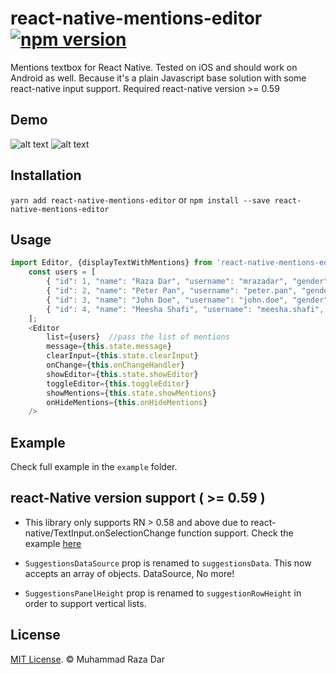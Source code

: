 # react-native-mentions-editor [![npm version](https://badge.fury.io/js/react-native-mentions-editor.svg)](https://badge.fury.io/js/react-native-mentions-editor)
Mentions textbox for React Native. Tested on iOS and should work on Android as well. Because it's a plain Javascript base solution with some react-native input support. 
Required react-native version >= 0.59   

## Demo

![alt text](screens/screen1.gif "Screenshots")
![alt text](screens/screen2.gif "Screenshots")

## Installation

```yarn add react-native-mentions-editor```
or
```npm install --save react-native-mentions-editor```

## Usage

```js
import Editor, {displayTextWithMentions} from 'react-native-mentions-editor';
    const users = [ 
        { "id": 1, "name": "Raza Dar", "username": "mrazadar", "gender": "male"},
        { "id": 2, "name": "Peter Pan", "username": "peter.pan", "gender": "male"},
        { "id": 3, "name": "John Doe", "username": "john.doe", "gender": "male"}, 
        { "id": 4, "name": "Meesha Shafi", "username": "meesha.shafi", "gender": "female"}
    ];
    <Editor 
        list={users}  //pass the list of mentions 
        message={this.state.message} 
        clearInput={this.state.clearInput}
        onChange={this.onChangeHandler}
        showEditor={this.state.showEditor}
        toggleEditor={this.toggleEditor}
        showMentions={this.state.showMentions}
        onHideMentions={this.onHideMentions}
    />       
```

## Example 

Check full example in the `example` folder. 

## react-Native version support ( >= 0.59 )

- This library only supports RN > 0.58 and above due to react-native/TextInput.onSelectionChange function support. Check the example [here](https://github.com/mrazadar/react-native-mentions-editor/example/index.js)

- `SuggestionsDataSource` prop is renamed to `suggestionsData`. This now accepts an array of objects. DataSource, No more!

- `SuggestionsPanelHeight` prop is renamed to `suggestionRowHeight` in order to support vertical lists. 


## License

[MIT License](http://opensource.org/licenses/mit-license.html). © Muhammad Raza Dar